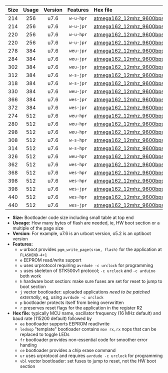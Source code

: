 |Size|Usage|Version|Features|Hex file|
|:-:|:-:|:-:|:-:|:--|
|214|256|u7.6|`w-u-hpr`|[atmega162_12mhz_9600bps_ur.hex](https://raw.githubusercontent.com/stefanrueger/urboot/main//atmega162_12mhz_9600bps_ur.hex)|
|214|256|u7.6|`w-u-jpr`|[atmega162_12mhz_9600bps_ur_vbl.hex](https://raw.githubusercontent.com/stefanrueger/urboot/main//atmega162_12mhz_9600bps_ur_vbl.hex)|
|220|256|u7.6|`w-u-hpr`|[atmega162_12mhz_9600bps_lednop_ur.hex](https://raw.githubusercontent.com/stefanrueger/urboot/main//atmega162_12mhz_9600bps_lednop_ur.hex)|
|220|256|u7.6|`w-u-jpr`|[atmega162_12mhz_9600bps_lednop_ur_vbl.hex](https://raw.githubusercontent.com/stefanrueger/urboot/main//atmega162_12mhz_9600bps_lednop_ur_vbl.hex)|
|278|384|u7.6|`weu-jpr`|[atmega162_12mhz_9600bps_ee_ur_vbl.hex](https://raw.githubusercontent.com/stefanrueger/urboot/main//atmega162_12mhz_9600bps_ee_ur_vbl.hex)|
|284|384|u7.6|`weu-jpr`|[atmega162_12mhz_9600bps_ee_lednop_ur_vbl.hex](https://raw.githubusercontent.com/stefanrueger/urboot/main//atmega162_12mhz_9600bps_ee_lednop_ur_vbl.hex)|
|302|384|u7.6|`weu-jpr`|[atmega162_12mhz_9600bps_ee_lednop_fr_ur_vbl.hex](https://raw.githubusercontent.com/stefanrueger/urboot/main//atmega162_12mhz_9600bps_ee_lednop_fr_ur_vbl.hex)|
|312|384|u7.6|`w-s-jpr`|[atmega162_12mhz_9600bps_vbl.hex](https://raw.githubusercontent.com/stefanrueger/urboot/main//atmega162_12mhz_9600bps_vbl.hex)|
|318|384|u7.6|`w-s-jpr`|[atmega162_12mhz_9600bps_lednop_vbl.hex](https://raw.githubusercontent.com/stefanrueger/urboot/main//atmega162_12mhz_9600bps_lednop_vbl.hex)|
|330|384|u7.6|`weu-jpr`|[atmega162_12mhz_9600bps_ee_lednop_fr_ce_ur_vbl.hex](https://raw.githubusercontent.com/stefanrueger/urboot/main//atmega162_12mhz_9600bps_ee_lednop_fr_ce_ur_vbl.hex)|
|366|384|u7.6|`wes-jpr`|[atmega162_12mhz_9600bps_ee_vbl.hex](https://raw.githubusercontent.com/stefanrueger/urboot/main//atmega162_12mhz_9600bps_ee_vbl.hex)|
|372|384|u7.6|`wes-jpr`|[atmega162_12mhz_9600bps_ee_lednop_vbl.hex](https://raw.githubusercontent.com/stefanrueger/urboot/main//atmega162_12mhz_9600bps_ee_lednop_vbl.hex)|
|274|512|u7.6|`weu-hpr`|[atmega162_12mhz_9600bps_ee_ur.hex](https://raw.githubusercontent.com/stefanrueger/urboot/main//atmega162_12mhz_9600bps_ee_ur.hex)|
|280|512|u7.6|`weu-hpr`|[atmega162_12mhz_9600bps_ee_lednop_ur.hex](https://raw.githubusercontent.com/stefanrueger/urboot/main//atmega162_12mhz_9600bps_ee_lednop_ur.hex)|
|298|512|u7.6|`weu-hpr`|[atmega162_12mhz_9600bps_ee_lednop_fr_ur.hex](https://raw.githubusercontent.com/stefanrueger/urboot/main//atmega162_12mhz_9600bps_ee_lednop_fr_ur.hex)|
|308|512|u7.6|`w-s-hpr`|[atmega162_12mhz_9600bps.hex](https://raw.githubusercontent.com/stefanrueger/urboot/main//atmega162_12mhz_9600bps.hex)|
|314|512|u7.6|`w-s-hpr`|[atmega162_12mhz_9600bps_lednop.hex](https://raw.githubusercontent.com/stefanrueger/urboot/main//atmega162_12mhz_9600bps_lednop.hex)|
|326|512|u7.6|`weu-hpr`|[atmega162_12mhz_9600bps_ee_lednop_fr_ce_ur.hex](https://raw.githubusercontent.com/stefanrueger/urboot/main//atmega162_12mhz_9600bps_ee_lednop_fr_ce_ur.hex)|
|362|512|u7.6|`wes-hpr`|[atmega162_12mhz_9600bps_ee.hex](https://raw.githubusercontent.com/stefanrueger/urboot/main//atmega162_12mhz_9600bps_ee.hex)|
|368|512|u7.6|`wes-hpr`|[atmega162_12mhz_9600bps_ee_lednop.hex](https://raw.githubusercontent.com/stefanrueger/urboot/main//atmega162_12mhz_9600bps_ee_lednop.hex)|
|398|512|u7.6|`wes-hpr`|[atmega162_12mhz_9600bps_ee_lednop_fr.hex](https://raw.githubusercontent.com/stefanrueger/urboot/main//atmega162_12mhz_9600bps_ee_lednop_fr.hex)|
|398|512|u7.6|`wes-jpr`|[atmega162_12mhz_9600bps_ee_lednop_fr_vbl.hex](https://raw.githubusercontent.com/stefanrueger/urboot/main//atmega162_12mhz_9600bps_ee_lednop_fr_vbl.hex)|
|440|512|u7.6|`wes-hpr`|[atmega162_12mhz_9600bps_ee_lednop_fr_ce.hex](https://raw.githubusercontent.com/stefanrueger/urboot/main//atmega162_12mhz_9600bps_ee_lednop_fr_ce.hex)|
|440|512|u7.6|`wes-jpr`|[atmega162_12mhz_9600bps_ee_lednop_fr_ce_vbl.hex](https://raw.githubusercontent.com/stefanrueger/urboot/main//atmega162_12mhz_9600bps_ee_lednop_fr_ce_vbl.hex)|

- **Size:** Bootloader code size including small table at top end
- **Useage:** How many bytes of flash are needed, ie, HW boot section or a multiple of the page size
- **Version:** For example, u7.6 is an urboot version, o5.2 is an optiboot version
- **Features:**
  + `w` urboot provides `pgm_write_page(sram, flash)` for the application at `FLASHEND-4+1`
  + `e` EEPROM read/write support
  + `u` uses urprotocol requiring `avrdude -c urclock` for programming
  + `s` uses skeleton of STK500v1 protocol; `-c urclock` and `-c arduino` both work
  + `h` hardware boot section: make sure fuses are set for reset to jump to boot section
  + `j` vector bootloader: uploaded applications *need to be patched externally*, eg, using `avrdude -c urclock`
  + `p` bootloader protects itself from being overwritten
  + `r` preserves reset flags for the application in the register R2
- **Hex file:** typically MCU name, oscillator frequency (16 MHz default) and baud rate (115200 default) followed by
  + `ee` bootloader supports EEPROM read/write
  + `lednop` "template" bootloader contains `mov rx,rx` nops that can be replaced to toggle LEDs
  + `fr` bootloader provides non-essential code for smoother error handing
  + `ce` bootloader provides a chip erase command
  + `ur` uses urprotocol and requires `avrdude -c urclock` for programming
  + `vbl` vector bootloader: set fuses to jump to reset, not the HW boot section
